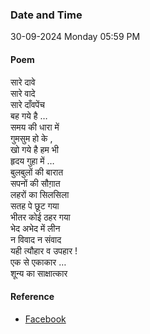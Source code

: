 ### Date and Time

30-09-2024 Monday 05:59 PM

#### Poem

सारे दावे  <br />
सारे वादे  <br />
सारे दाँवपेंच  <br />
बह गये है …  <br />
समय की धारा में  <br />
गुमसुम हो के , <br />
खो गये है हम भी  <br />
हृदय गुहा में …  <br />
बुलबुलों की बारात  <br />
सपनों की सौग़ात  <br />
लहरों का सिलसिला   <br />
सतह पे छूट गया  <br />
भीतर कोई ठहर गया  <br />
भेद अभेद में लीन  <br />
न विवाद न संवाद  <br />
यही त्यौहार व उपहार ! <br />
एक से एकाकार … <br />
शून्य का साक्षात्कार

#### Reference

* [Facebook](https://www.facebook.com/share/v/KLcc2gLQQpkAdpgc/)
